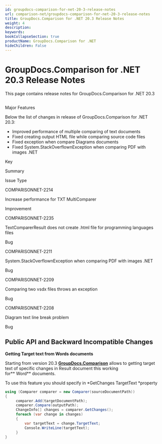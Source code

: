 ```yaml
---
id: groupdocs-comparison-for-net-20-3-release-notes
url: comparison-net/groupdocs-comparison-for-net-20-3-release-notes
title: GroupDocs.Comparison for .NET 20.3 Release Notes
weight: 4
description: 
keywords: 
bookCollapseSection: true
productName: GroupDocs.Comparison for .NET
hideChildren: False
---
```


# GroupDocs.Comparison for .NET 20.3 Release Notes

This page contains release notes for GroupDocs.Comparison for .NET 20.3

##   
Major Features

Below the list of changes in release of GroupDocs.Comparison for .NET 20.3:

*   Improved performance of multiple comparing of text documents
*   Fixed creating output HTML file while comparing source code files
*   Fixed exception when compare Diagrams documents
*   Fixed System.StackOverflownException when comparing PDF with images .NET

Key

Summary

Issue Type

COMPARISONNET-2214

Increase performance for TXT MultiComparer

Improvement

COMPARISONNET-2235

TextComparerResult does not create .html file for programming languages files

Bug

COMPARISONNET-2211

System.StackOverflownException when comparing PDF with images .NET

Bug

COMPARISONNET-2209

Comparing two vsdx files throws an exception

Bug

COMPARISONNET-2208

Diagram text line break problem

Bug

## Public API and Backward Incompatible Changes

**Getting Target text from Words documents**

Starting from version 20.3 **[GroupDocs.Comparison](https://products.groupdocs.com/comparison/net)** allows to getting target text of specific changes in Result document this working for** Word** documents.

To use this feature you should specify in *GetChanges TargetText *property

```csharp
using (Comparer comparer = new Comparer(sourceDocumentPath))
{
     comparer.Add(targetDocumentPath);
     comparer.Compare(outputPath);
     ChangeInfo[] changes = comparer.GetChanges();
     foreach (var change in changes)
     {
         var targetText = change.TargetText;
         Console.WriteLine(targetText);
     }
}
```
